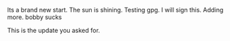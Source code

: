 Its a brand new start.
The sun is shining.
Testing gpg.
I will sign this.
Adding more.
bobby sucks


This is the update you asked for.
